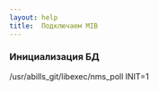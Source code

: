 ```yaml
---
layout: help
title:  Подключаем MIB
---
```


### Инициализация БД

/usr/abills_git/libexec/nms_poll INIT=1

